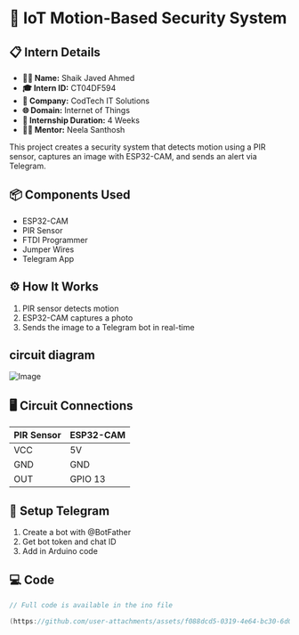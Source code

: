 # 🔐 IoT Motion-Based Security System
## 📋 Intern Details

- **👨‍💼 Name:** Shaik Javed Ahmed  
- **🎓 Intern ID:** CT04DF594  
- **🏢 Company:** CodTech IT Solutions  
- **🌐 Domain:** Internet of Things  
- **📅 Internship Duration:** 4 Weeks  
- **🧑‍🏫 Mentor:** Neela Santhosh  


This project creates a security system that detects motion using a PIR sensor, captures an image with ESP32-CAM, and sends an alert via Telegram.

## 📦 Components Used
- ESP32-CAM
- PIR Sensor
- FTDI Programmer
- Jumper Wires
- Telegram App

## ⚙️ How It Works
1. PIR sensor detects motion
2. ESP32-CAM captures a photo
3. Sends the image to a Telegram bot in real-time


## circuit diagram
![Image](https://github.com/user-attachments/assets/352da163-fac7-4a9a-b56c-3e62bbea3015)

## 🖥️ Circuit Connections

| PIR Sensor | ESP32-CAM |
|------------|------------|
| VCC        | 5V         |
| GND        | GND        |
| OUT        | GPIO 13    |

## 🔧 Setup Telegram
1. Create a bot with @BotFather
2. Get bot token and chat ID
3. Add in Arduino code

## 💻 Code

```cpp
// Full code is available in the ino file

(https://github.com/user-attachments/assets/f088dcd5-0319-4e64-bc30-6d02657ede16)
